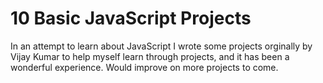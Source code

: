 # 10 Basic JavaScript Projects
In an attempt to learn about JavaScript I wrote some projects orginally by Vijay Kumar to help myself learn through projects, and it has been a wonderful experience. Would improve on more projects to come.
